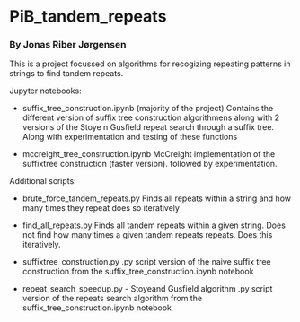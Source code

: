 # PiB_tandem_repeats
### By Jonas Riber Jørgensen

This is a project focussed on algorithms for recogizing repeating patterns in strings to find tandem repeats.


Jupyter notebooks:

  - suffix_tree_construction.ipynb
  (majority of the project)
  Contains the different version of suffix tree construction algorithmens along with 2 versions of the Stoye n Gusfield repeat search through a suffix tree. Along with experimentation and testing of these functions

  - mccreight_tree_construction.ipynb
  McCreight implementation of the suffixtree construction (faster version). followed by experimentation.

Additional scripts:

  - brute_force_tandem_repeats.py
  Finds all repeats within a string and how many times they repeat
  does so iteratively

  - find_all_repeats.py
  Finds all tandem repeats within a given string. Does not find how many times a given tandem repeats repeats.
  Does this iteratively. 

  - suffixtree_construction.py
  .py script version of the naive suffix tree construction from the suffix_tree_construction.ipynb notebook

  - repeat_search_speedup.py - Stoyeand Gusfield algorithm
  .py script version of the repeats search algorithm from the suffix_tree_construction.ipynb notebook


